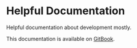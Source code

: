# Helpful Documentation

Helpful documentation about development mostly.

This documentation is available on [GitBook](https://vdubus.gitbooks.io/helpful-documentation/).

